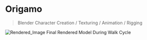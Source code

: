 # Origamo
> Blender Character Creation / Texturing / Animation / Rigging

![Rendered_Image](https://github.com/OrionMonk/Origamo/Render.png)
Final Rendered Model During Walk Cycle
